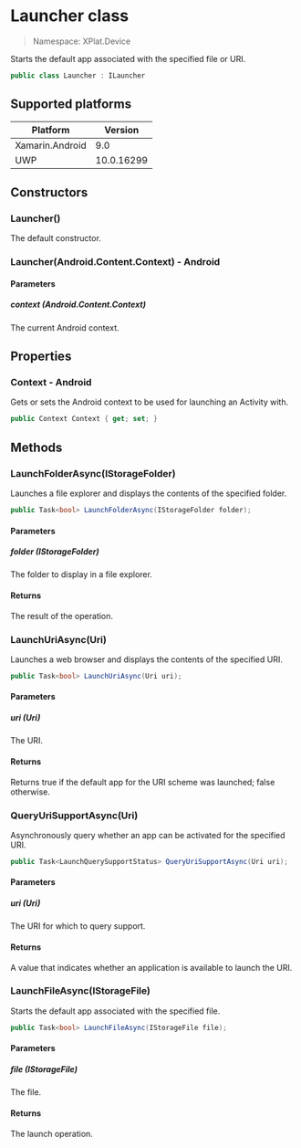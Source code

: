 # Launcher class

> Namespace: XPlat.Device

Starts the default app associated with the specified file or URI.

```csharp
public class Launcher : ILauncher
```

## Supported platforms

| Platform | Version |
| --- | --- |
| Xamarin.Android | 9.0 |
| UWP | 10.0.16299 |

## Constructors

### Launcher()

The default constructor.

### Launcher(Android.Content.Context) - Android

#### Parameters
##### context (Android.Content.Context)
The current Android context.

## Properties

### Context - Android

Gets or sets the Android context to be used for launching an Activity with.

```csharp
public Context Context { get; set; }
```

## Methods

### LaunchFolderAsync(IStorageFolder)

Launches a file explorer and displays the contents of the specified folder.

```csharp
public Task<bool> LaunchFolderAsync(IStorageFolder folder);
```

#### Parameters
##### folder (IStorageFolder)
The folder to display in a file explorer.

#### Returns
The result of the operation.

### LaunchUriAsync(Uri)

Launches a web browser and displays the contents of the specified URI.

```csharp
public Task<bool> LaunchUriAsync(Uri uri);
```

#### Parameters
##### uri (Uri)
The URI.

#### Returns
Returns true if the default app for the URI scheme was launched; false otherwise.

### QueryUriSupportAsync(Uri)

Asynchronously query whether an app can be activated for the specified URI.

```csharp
public Task<LaunchQuerySupportStatus> QueryUriSupportAsync(Uri uri);
```

#### Parameters
##### uri (Uri)
The URI for which to query support.

#### Returns
A value that indicates whether an application is available to launch the URI.

### LaunchFileAsync(IStorageFile)

Starts the default app associated with the specified file.

```csharp
public Task<bool> LaunchFileAsync(IStorageFile file);
```

#### Parameters
##### file (IStorageFile)
The file.

#### Returns
The launch operation.